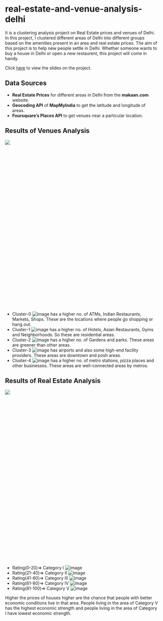 # real-estate-and-venue-analysis-delhi
It is a clustering analysis project on Real Estate prices and venues of Delhi. In this project, I clustered different areas of Delhi into different groups based on the amenities present in an area and real estate prices. The aim of this project is to help new people settle in Delhi. Whether someone wants to buy a house in Delhi or open a new restaurent, this project will come in handy.

Click [here](https://slides.com/abhishek-shrm/real-estate-and-venues-analysis-delhi/fullscreen) to view the slides on the project.

## Data Sources
- **Real Estate Prices** for different areas in Delhi from the **makaan.com** website.
- **Geocoding API** of **MapMyIndia** to get the latitude and longitude of areas.
- **Foursquare’s Places API** to get venues near a particular location.

## Results of Venues Analysis
<div class="sl-block is-focused" data-block-type="image" style="width: 925px; height: 551px; left: 18px; top: 134px; min-width: 1px; min-height: 1px;" data-origin-id="4ec7566dea0e9021307a1636cc80bf16"><div class="sl-block-content" style="z-index: 11;"><img style="" data-natural-width="1157" data-natural-height="689" data-lazy-loaded="" src="https://s3.amazonaws.com/media-p.slid.es/uploads/1159238/images/6678077/map_cluster.png"></div></div>

- Cluster-0 ![image](https://user-images.githubusercontent.com/33491664/134685213-df001a00-7f45-41a9-948b-2d141297b24b.png) has a higher no. of ATMs, Indian Restaurants, Markets, Shops. These are the locations where people go shopping or hang out.
- Cluster-1 ![image](https://user-images.githubusercontent.com/33491664/134685306-ba05cda1-98f8-4987-8522-2a6d2678dd91.png) has a higher no. of Hotels, Asian Restaurants, Gyms and Neighborhoods. So these are residential areas.
- Cluster-2 ![image](https://user-images.githubusercontent.com/33491664/134685499-6f3c6f05-5839-478d-8ba2-4d9ded41d0fa.png) has a higher no. of Gardens and parks. These areas are greener than other areas.
- Cluster-3 ![image](https://user-images.githubusercontent.com/33491664/134685733-55e25f0e-09f5-46a4-9dd3-3bb3401cfa64.png) has airports and also some high-end facility providers. These areas are downtown and posh areas.
- Cluster-4 ![image](https://user-images.githubusercontent.com/33491664/134685851-9c7f3c23-275a-4d16-8876-49d39a2ee8df.png) has a higher no. of metro stations, pizza places and other businesses. These areas are well-connected areas by metros.

## Results of Real Estate Analysis
<div class="sl-block is-focused" data-block-type="image" style="min-width: 1px; min-height: 1px; width: 937px; height: 564px; left: 12px; top: 66px;" data-origin-id="1eb167aee642ea0d4287e96644108b75"><div class="sl-block-content" style="z-index: 11;"><img style="" data-natural-width="1155" data-natural-height="695" data-lazy-loaded="" src="https://s3.amazonaws.com/media-p.slid.es/uploads/1159238/images/6678076/eco_viz.png"></div></div>

- Rating(0-20)=> Category I ![image](https://user-images.githubusercontent.com/33491664/134686659-609bead9-4095-4b42-a402-7b8e6faf9555.png)
- Rating(21-40)=> Category II ![image](https://user-images.githubusercontent.com/33491664/134686755-1e575307-1b0c-4b2f-a100-5fd51f67735d.png)
- Rating(41-60)=> Category III ![image](https://user-images.githubusercontent.com/33491664/134687059-7b37c80b-41ed-4092-9e99-93de214355e1.png)
- Rating(61-80)=> Category IV ![image](https://user-images.githubusercontent.com/33491664/134687227-2056fa50-3900-4d44-9ece-dadbad8e3116.png)
- Rating(81-100)=> Category V ![image](https://user-images.githubusercontent.com/33491664/134687343-e01ebd86-c7a5-456c-b460-0bed88533642.png)


Higher the prices of houses higher are the chance that people with better economic conditions live in that area.
People living in the area of Category V has the highest economic strength and people living in the area of Category I have lowest economic strength.
